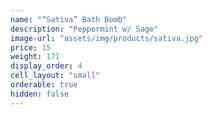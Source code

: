 ```yaml
---
name: "“Sativa” Bath Bomb"
description: "Peppermint w/ Sage"
image-url: "assets/img/products/sativa.jpg"
price: 15
weight: 171
display_order: 4
cell_layout: "small"
orderable: true
hidden: false
---
```

